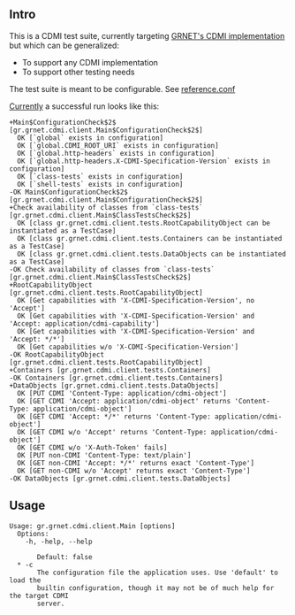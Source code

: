 ## Intro

This is a CDMI test suite, currently targeting [GRNET's CDMI implementation](https://github.com/grnet/pithos-j) but which can be generalized:

* To support any CDMI implementation
* To support other testing needs

The test suite is meant to be configurable. See [reference.conf](https://github.com/grnet/cdmi-testsuite/blob/master/src/main/resources/reference.conf)

[Currently](https://github.com/grnet/cdmi-testsuite/commit/e31137b127581d5e763976b03bf12eaaf5658a21) a successful run looks like this:

```
+Main$ConfigurationCheck$2$ [gr.grnet.cdmi.client.Main$ConfigurationCheck$2$]
  OK [`global` exists in configuration]
  OK [`global.CDMI_ROOT_URI` exists in configuration]
  OK [`global.http-headers` exists in configuration]
  OK [`global.http-headers.X-CDMI-Specification-Version` exists in configuration]
  OK [`class-tests` exists in configuration]
  OK [`shell-tests` exists in configuration]
-OK Main$ConfigurationCheck$2$ [gr.grnet.cdmi.client.Main$ConfigurationCheck$2$]
+Check availability of classes from `class-tests` [gr.grnet.cdmi.client.Main$ClassTestsCheck$2$]
  OK [class gr.grnet.cdmi.client.tests.RootCapabilityObject can be instantiated as a TestCase]
  OK [class gr.grnet.cdmi.client.tests.Containers can be instantiated as a TestCase]
  OK [class gr.grnet.cdmi.client.tests.DataObjects can be instantiated as a TestCase]
-OK Check availability of classes from `class-tests` [gr.grnet.cdmi.client.Main$ClassTestsCheck$2$]
+RootCapabilityObject [gr.grnet.cdmi.client.tests.RootCapabilityObject]
  OK [Get capabilities with 'X-CDMI-Specification-Version', no 'Accept']
  OK [Get capabilities with 'X-CDMI-Specification-Version' and 'Accept: application/cdmi-capability']
  OK [Get capabilities with 'X-CDMI-Specification-Version' and 'Accept: */*']
  OK [Get capabilities w/o 'X-CDMI-Specification-Version']
-OK RootCapabilityObject [gr.grnet.cdmi.client.tests.RootCapabilityObject]
+Containers [gr.grnet.cdmi.client.tests.Containers]
-OK Containers [gr.grnet.cdmi.client.tests.Containers]
+DataObjects [gr.grnet.cdmi.client.tests.DataObjects]
  OK [PUT CDMI 'Content-Type: application/cdmi-object']
  OK [GET CDMI 'Accept: application/cdmi-object' returns 'Content-Type: application/cdmi-object']
  OK [GET CDMI 'Accept: */*' returns 'Content-Type: application/cdmi-object']
  OK [GET CDMI w/o 'Accept' returns 'Content-Type: application/cdmi-object']
  OK [GET CDMI w/o 'X-Auth-Token' fails]
  OK [PUT non-CDMI 'Content-Type: text/plain']
  OK [GET non-CDMI 'Accept: */*' returns exact 'Content-Type']
  OK [GET non-CDMI w/o 'Accept' returns exact 'Content-Type']
-OK DataObjects [gr.grnet.cdmi.client.tests.DataObjects]
```

## Usage

```
Usage: gr.grnet.cdmi.client.Main [options]
  Options:
    -h, -help, --help

       Default: false
  * -c
       The configuration file the application uses. Use 'default' to load the
       builtin configuration, though it may not be of much help for the target CDMI
       server.
```
